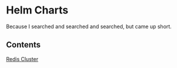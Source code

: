 Helm Charts
===========

Because I searched and searched and searched, but came up short.

## Contents
[Redis Cluster](charts/redis-cluster/README.md)
